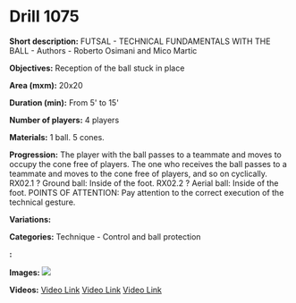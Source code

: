 # Drill 1075

**Short description:**
FUTSAL - TECHNICAL FUNDAMENTALS WITH THE BALL - Authors - Roberto Osimani and Mico Martic

**Objectives:**
Reception of the ball stuck in place

**Area (mxm):**
20x20

**Duration (min):**
From 5' to 15'

**Number of players:**
4 players

**Materials:**
1 ball. 5 cones.

**Progression:**
The player with the ball passes to a teammate and moves to occupy the cone free of players. The one who receives the ball passes to a teammate and moves to the cone free of players, and so on cyclically. RX02.1 ? Ground ball: Inside of the foot. RX02.2 ? Aerial ball: Inside of the foot. POINTS OF ATTENTION: Pay attention to the correct execution of the technical gesture.

**Variations:**


**Categories:**
Technique - Control and ball protection

**:**


**Images:**
![](https://www.coachingfutsal.com/\images\3beec92690319c2bc1de76a04103d52f973aec65fe483081bf5b4a7af82d36b2912ea47582d477e2df2677a3b36d10746bd640ac806a3b78e6fc15dde3e5828552c1c9952a5e3.jpg)

**Videos:**
[Video Link](https://www.youtube.com/embed/z1o6XaCfg_o)
[Video Link](https://www.youtube.com/embed/GslepZvZS9o)
[Video Link](https://www.youtube.com/embed/pCvnZfUiXyk)


